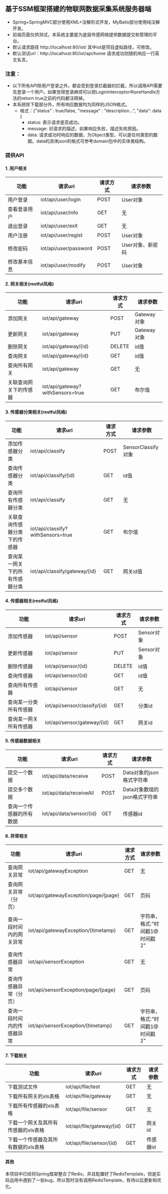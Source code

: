 ## 基于SSM框架搭建的物联网数据采集系统服务器端
* Spring+SpringMVC部分使用XML+注解形式开发，MyBatis部分使用纯注解开发。
* 前端页面仅供测试，本系统主要是为底层传感网络提供数据提交和管理的平台。
* 默认请求路径 http://localhost:80/iot/  其中iot是项目虚拟路径，可修改。
* 默认测试url：http://localhost:80/iot/api/home  请求成功则随机响应一行英文名言。

### 注意：
* 以下所有API除用户登录之外，都会受到登录拦截器的拦截，所以调用API需要先登录一个用户。如果觉得登录麻烦可以把LoginInterceptor中preHandle方法的return true之前的代码都注释掉。
* 本系统除下载部分外，所有响应数据均为同样的JSON格式。
  * 格式：{"status" : true/false, "message" : "description...", "data": data }
    * status: 表示请求是否成功。
    * message: 对请求的描述，如果响应失败，描述失败原因。
    * data: 请求成功时响应的数据，为Object类型，可以是任何类型的数据。data的具体json的格式可参考domain包中的实体类结构。

### 提供API
#### 1. 用户相关 
|功能|请求uri|请求方式|请求参数|
|----|------|--------|-------|
|用户登录|iot/api/user/login|POST|User对象|
|查看登录用户|iot/api/user/info|GET|无|
|退出登录|iot/api/user/exit|GET|无|
|用户注册|iot/api/user/regist|POST|User对象|
|修改密码|iot/api/user/password|POST|User对象、新密码|
|修改基本信息|iot/api/user/modify|POST|User对象|

#### 2. 网关相关(restful风格)
|功能|请求uri|请求方式|请求参数|
|----|------|--------|-------|
|添加网关|iot/api/gateway|POST|Gateway对象|
|更新网关|iot/api/gateway|PUT|Gateway对象|
|删除网关|iot/api/gateway/{id}|DELETE|id值|
|查询网关|iot/api/gateway/{id}|GET|id值|
|查询所有网关|iot/api/gateway|GET|无|
|关联查询网关下的传感器|iot/api/gateway?withSensors=true|GET|布尔值|

#### 3. 传感器分类相关(restful风格)
|功能|请求uri|请求方式|请求参数|
|----|------|--------|-------|
|添加传感器分类|iot/api/classify|POST|SensorClassify对象|
|查询传感器分类|iot/api/classify/{id}|GET|id值|
|查询所有传感器分类|iot/api/classify|GET|无|
|关联查询传感器分类下的传感器|iot/api/classify?withSensors=true|GET|布尔值|
|查询某一网关下的所有传感器分类|iot/api/classify/gateway/{id}|GET|网关id值|

#### 4. 传感器相关(restful风格)
|功能|请求uri|请求方式|请求参数|
|----|------|--------|-------|
|添加传感器|iot/api/sensor|POST|Sensor对象|
|更新传感器|iot/api/sensor|PUT|Sensor对象|
|删除传感器|iot/api/sensor/{id}|DELETE|id值|
|查询传感器|iot/api/sensor/{id}|GET|id值|
|查询所有传感器|iot/api/sensor|GET|无|
|查询某一分类所有传感器|iot/api/sensor/classify/{id}|GET|分类id|
|查询某一网关所有传感器|iot/api/sensor/gateway/{id}|GET|网关id|

#### 5. 传感器数据相关
|功能|请求uri|请求方式|请求参数|
|----|------|--------|-------|
|提交一个数据|iot/api/data/receive|POST|Data对象的json格式字符串|
|提交多个数据|iot/api/data/receiveAll|POST|Data对象数组的json格式字符串|
|查询一个传感器的所有数据|iot/api/data/sensor/{id}|GET|传感器id|

#### 6. 异常相关
|功能|请求uri|请求方式|请求参数|
|----|------|--------|-------|
|查询网关异常|iot/api/gatewayException|GET|无|
|查询网关异常（分页）|iot/api/gatewayException/page/{page}|GET|页码|
|查询一段时间内的网关异常|iot/api/gatewayException/{timetamp}|GET|字符串，格式:"时间戳1@时间戳2"|
|查询传感器异常|iot/api/sensorException|GET|无|
|查询传感器异常（分页）|iot/api/sensorException/page/{page}|GET|页码|
|查询一段时间内的传感器异常|iot/api/sensorException/{timetamp}|GET|字符串，格式:"时间戳1@时间戳2"|

#### 7. 下载相关
|功能|请求uri|请求方式|请求参数|
|----|------|--------|-------|
|下载测试文件|iot/api/file/test|GET|无|
|下载所有网关的xls表格|iot/api/file/gateway|GET|无|
|下载所有传感器的xls表格|iot/api/file/sensor|GET|无|
|下载一个网关及其所有传感器的xls表格|iot/api/file/gateway/{id}|GET|网关id|
|下载一个传感器及其所有数据的xls表格|iot/api/file/sensor/{id}|GET|传感器id|

#### 其他
本项目中已经将Spring框架整合了Redis，并且配置好了RedisTemplate，但是实际运用中遇到了一些bug，所以暂时没有调用RedisTemplate，有待以后更新和优化。
